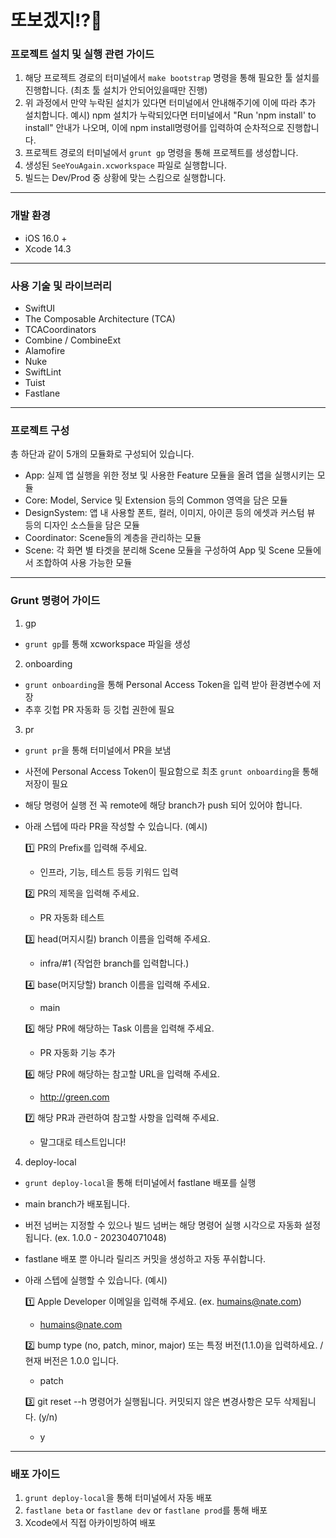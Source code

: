 # 또보겠지!?🍡
### 프로젝트 설치 및 실행 관련 가이드
1. 해당 프로젝트 경로의 터미널에서 `make bootstrap` 명령을 통해 필요한 툴 설치를 진행합니다.
(최초 툴 설치가 안되어있을때만 진행)
2. 위 과정에서 만약 누락된 설치가 있다면 터미널에서 안내해주기에 이에 따라 추가 설치합니다.
예시) npm 설치가 누락되있다면 터미널에서 "Run 'npm install' to install" 안내가 나오며, 이에 npm install명령어를 입력하여 순차적으로 진행합니다.
3. 프로젝트 경로의 터미널에서 `grunt gp` 명령을 통해 프로젝트를 생성합니다.
4. 생성된 `SeeYouAgain.xcworkspace` 파일로 실행합니다.
5. 빌드는 Dev/Prod 중 상황에 맞는 스킴으로 실행합니다.
***
### 개발 환경
- iOS 16.0 +
- Xcode 14.3 
***
### 사용 기술 및 라이브러리
- SwiftUI
- The Composable Architecture (TCA)
- TCACoordinators
- Combine / CombineExt
- Alamofire
- Nuke
- SwiftLint
- Tuist
- Fastlane
***
### 프로젝트 구성
총 하단과 같이 5개의 모듈화로 구성되어 있습니다.
- App: 실제 앱 실행을 위한 정보 및 사용한 Feature 모듈을 올려 앱을 실행시키는 모듈
- Core: Model, Service 및 Extension 등의 Common 영역을 담은 모듈
- DesignSystem: 앱 내 사용할 폰트, 컬러, 이미지, 아이콘 등의 에셋과 커스텀 뷰 등의 디자인 소스들을 담은 모듈
- Coordinator: Scene들의 계층을 관리하는 모듈
- Scene: 각 화면 별 타겟을 분리해 Scene 모듈을 구성하여 App 및 Scene 모듈에서 조합하여 사용 가능한 모듈
***
### Grunt 명령어 가이드
1. gp
  - `grunt gp`를 통해 xcworkspace 파일을 생성

2. onboarding
  - `grunt onboarding`을 통해 Personal Access Token을 입력 받아 환경변수에 저장
  - 추후 깃헙 PR 자동화 등 깃헙 권한에 필요

3. pr
  - `grunt pr`을 통해 터미널에서 PR을 보냄
  - 사전에 Personal Access Token이 필요함으로 최초 `grunt onboarding`을 통해 저장이 필요
  - 해당 명령어 실행 전 꼭 remote에 해당 branch가 push 되어 있어야 합니다.
  - 아래 스텝에 따라 PR을 작성할 수 있습니다. (예시)   

    1️⃣ PR의 Prefix를 입력해 주세요.
      - 인프라, 기능, 테스트 등등 키워드 입력

    2️⃣ PR의 제목을 입력해 주세요.
      - PR 자동화 테스트

    3️⃣ head(머지시킬) branch 이름을 입력해 주세요.
      - infra/#1 (작업한 branch를 입력합니다.)

    4️⃣ base(머지당할) branch 이름을 입력해 주세요.
      - main

    5️⃣ 해당 PR에 해당하는 Task 이름을 입력해 주세요.
      - PR 자동화 기능 추가

    6️⃣ 해당 PR에 해당하는 참고할 URL을 입력해 주세요.
      - http://green.com

    7️⃣ 해당 PR과 관련하여 참고할 사항을 입력해 주세요.
      - 말그대로 테스트입니다!
      
4. deploy-local
  - `grunt deploy-local`을 통해 터미널에서 fastlane 배포를 실행
  - main branch가 배포됩니다.
  - 버전 넘버는 지정할 수 있으나 빌드 넘버는 해당 명령어 실행 시각으로 자동화 설정 됩니다. (ex. 1.0.0 - 202304071048)
  - fastlane 배포 뿐 아니라 릴리즈 커밋을 생성하고 자동 푸쉬합니다.
  - 아래 스텝에 실행할 수 있습니다. (예시)

    1️⃣ Apple Developer 이메일을 입력해 주세요. (ex. humains@nate.com)
      - humains@nate.com

    2️⃣ bump type (no, patch, minor, major) 또는 특정 버전(1.1.0)을 입력하세요. / 현재 버전은 1.0.0 입니다.
      - patch

    3️⃣ git reset --h 명령어가 실행됩니다. 커밋되지 않은 변경사항은 모두 삭제됩니다. (y/n)
      - y
***
### 배포 가이드
1. `grunt deploy-local`을 통해 터미널에서 자동 배포
2. `fastlane beta` or `fastlane dev` or `fastlane prod`를 통해 배포
3. Xcode에서 직접 아카이빙하여 배포
